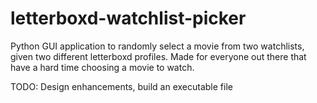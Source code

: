 # letterboxd-watchlist-picker
Python GUI application to randomly select a movie from two watchlists, given two different letterboxd profiles.
Made for everyone out there that have a hard time choosing a movie to watch.

TODO: Design enhancements, build an executable file
